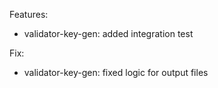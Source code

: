 Features:
* validator-key-gen: added integration test

Fix:
* validator-key-gen: fixed logic for output files
